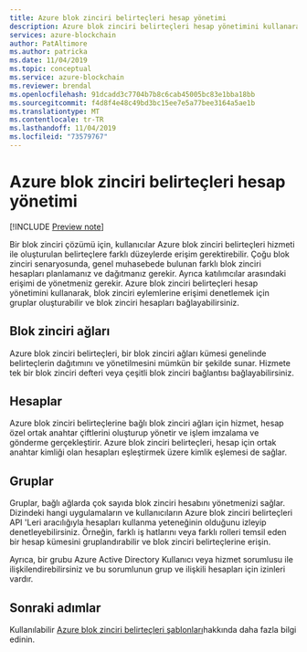 ```yaml
---
title: Azure blok zinciri belirteçleri hesap yönetimi
description: Azure blok zinciri belirteçleri hesap yönetimini kullanarak, blok zinciri eylemlerine erişimi denetlemek için gruplar oluşturabilir ve blok zinciri hesapları bağlayabilirsiniz.
services: azure-blockchain
author: PatAltimore
ms.author: patricka
ms.date: 11/04/2019
ms.topic: conceptual
ms.service: azure-blockchain
ms.reviewer: brendal
ms.openlocfilehash: 91dcadd3c7704b7b8c6cab45005bc83e1bba18bb
ms.sourcegitcommit: f4d8f4e48c49bd3bc15ee7e5a77bee3164a5ae1b
ms.translationtype: MT
ms.contentlocale: tr-TR
ms.lasthandoff: 11/04/2019
ms.locfileid: "73579767"
---
```

# <a name="azure-blockchain-tokens-account-management"></a>Azure blok zinciri belirteçleri hesap yönetimi

[!INCLUDE [Preview note](./includes/preview.md)]

Bir blok zinciri çözümü için, kullanıcılar Azure blok zinciri belirteçleri hizmeti ile oluşturulan belirteçlere farklı düzeylerde erişim gerektirebilir. Çoğu blok zinciri senaryosunda, genel muhasebede bulunan farklı blok zinciri hesapları planlamanız ve dağıtmanız gerekir. Ayrıca katılımcılar arasındaki erişimi de yönetmeniz gerekir. Azure blok zinciri belirteçleri hesap yönetimini kullanarak, blok zinciri eylemlerine erişimi denetlemek için gruplar oluşturabilir ve blok zinciri hesapları bağlayabilirsiniz.

## <a name="blockchain-networks"></a>Blok zinciri ağları

Azure blok zinciri belirteçleri, bir blok zinciri ağları kümesi genelinde belirteçlerin dağıtımını ve yönetilmesini mümkün bir şekilde sunar. Hizmete tek bir blok zinciri defteri veya çeşitli blok zinciri bağlantısı bağlayabilirsiniz.

## <a name="accounts"></a>Hesaplar

Azure blok zinciri belirteçlerine bağlı blok zinciri ağları için hizmet, hesap özel ortak anahtar çiftlerini oluşturup yönetir ve işlem imzalama ve gönderme gerçekleştirir. Azure blok zinciri belirteçleri, hesap için ortak anahtar kimliği olan hesapları eşleştirmek üzere kimlik eşlemesi de sağlar.

## <a name="groups"></a>Gruplar

Gruplar, bağlı ağlarda çok sayıda blok zinciri hesabını yönetmenizi sağlar. Dizindeki hangi uygulamaların ve kullanıcıların Azure blok zinciri belirteçleri API 'Leri aracılığıyla hesapları kullanma yeteneğinin olduğunu izleyip denetleyebilirsiniz. Örneğin, farklı iş hatlarını veya farklı rolleri temsil eden bir hesap kümesini gruplandırabilir ve blok zinciri belirteçlerine erişin.

Ayrıca, bir grubu Azure Active Directory Kullanıcı veya hizmet sorumlusu ile ilişkilendirebilirsiniz ve bu sorumlunun grup ve ilişkili hesapları için izinleri vardır.  

## <a name="next-steps"></a>Sonraki adımlar

Kullanılabilir [Azure blok zinciri belirteçleri şablonları](templates.md)hakkında daha fazla bilgi edinin.
